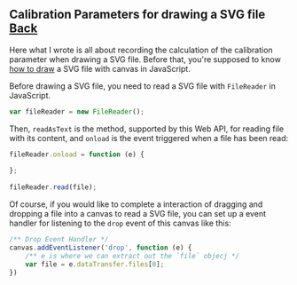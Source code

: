 ## Calibration Parameters for drawing a SVG file [Back](./../SVG.md)

Here what I wrote is all about recording the calculation of the calibration parameter when drawing a SVG file. Before that, you're supposed to know [how to draw](./../../canvas/drawing_a_svg.md) a SVG file with canvas in JavaScript.

Before drawing a SVG file, you need to read a SVG file with `FileReader` in JavaScript. 
 
```js 
var fileReader = new FileReader(); 
``` 
 
Then, `readAsText` is the method, supported by this Web API, for reading file with its content, and `onload` is the event triggered when a file has been read: 
 
```js 
fileReader.onload = function (e) { 
     
}; 
 
fileReader.read(file); 
``` 
 
Of course, if you would like to complete a interaction of dragging and dropping a file into a canvas to read a SVG file, you can set up a event handler for listening to the `drop` event of this canvas like this: 
 
```js 
/** Drop Event Handler */ 
canvas.addEventListener('drop', function (e) { 
    /** e is where we can extract out the `file` objecj */ 
    var file = e.dataTransfer.files[0]; 
}) 
```
